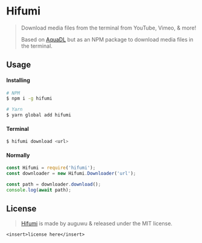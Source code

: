 # Hifumi
> Download media files from the terminal from YouTube, Vimeo, &amp; more!
>
> Based on [AquaDL](https://github.com/ohlookitsderpy/AquaDL) but as an NPM package to download media files in the terminal.

## Usage
#### Installing
```sh
# NPM
$ npm i -g hifumi

# Yarn
$ yarn global add hifumi
```

#### Terminal
```sh
$ hifumi download <url>
```

#### Normally
```js
const Hifumi = require('hifumi');
const downloader = new Hifumi.Downloader('url');

const path = downloader.download();
console.log(await path);
```

## License
> [Hifumi](https://github.com/auguwu/Hifumi) is made by auguwu & released under the MIT license.

```
<insert>license here</insert>
```
